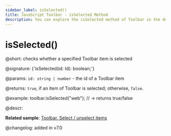 ```yaml
---
sidebar_label: isSelected()
title: JavaScript Toolbar - isSelected Method 
description: You can explore the isSelected method of Toolbar in the documentation of the DHTMLX JavaScript UI library. Browse developer guides and API reference, try out code examples and live demos, and download a free 30-day evaluation version of DHTMLX Suite 7.
---
```


# isSelected()

@short: checks whether a specified Toolbar item is selected

@signature: {'isSelected(id: Id): boolean;'}

@params:
`id: string | number` - the id of a Toolbar item

@returns:
`true`, if an item of Toolbar is selected; otherwise, `false`.

@example:
toolbar.isSelected("web"); // -> returns true/false

@descr:

**Related sample**: [Toolbar. Select / unselect items](https://snippet.dhtmlx.com/mi7qjwg2)

@changelog:
added in v7.0

[comment]: # (@related: toolbar/common_methods.md#checking-if-a-toolbar-item-is-selected)

[comment]: # (@relatedapi: toolbar/api/toolbar_select_method.md toolbar/api/toolbar_unselect_method.md toolbar/api/toolbar_getselected_method.md)
